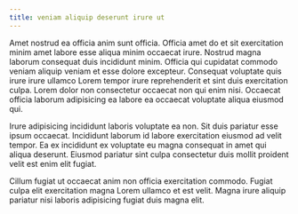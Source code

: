 ```yaml
---
title: veniam aliquip deserunt irure ut
---
```


Amet nostrud ea officia anim sunt officia. Officia amet do et sit exercitation minim amet labore esse aliqua minim occaecat irure. Nostrud magna laborum consequat duis incididunt minim. Officia qui cupidatat commodo veniam aliquip veniam et esse dolore excepteur. Consequat voluptate quis irure irure ullamco Lorem tempor irure reprehenderit et sint duis exercitation culpa. Lorem dolor non consectetur occaecat non qui enim nisi. Occaecat officia laborum adipisicing ea labore ea occaecat voluptate aliqua eiusmod qui.

Irure adipisicing incididunt laboris voluptate ea non. Sit duis pariatur esse ipsum occaecat. Incididunt laborum id labore exercitation eiusmod ad velit tempor. Ea ex incididunt ex voluptate eu magna consequat in amet qui aliqua deserunt. Eiusmod pariatur sint culpa consectetur duis mollit proident velit est enim elit fugiat.

Cillum fugiat ut occaecat anim non officia exercitation commodo. Fugiat culpa elit exercitation magna Lorem ullamco et est velit. Magna irure aliquip pariatur nisi laboris adipisicing fugiat duis magna elit.